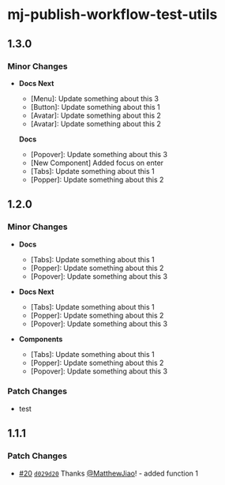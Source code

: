 # mj-publish-workflow-test-utils

## 1.3.0

### Minor Changes

- **Docs Next**

  - [Menu]: Update something about this 3
  - [Button]: Update something about this 1
  - [Avatar]: Update something about this 2
  - [Avatar]: Update something about this 2

  **Docs**

  - [Popover]: Update something about this 3
  - [New Component] Added focus on enter
  - [Tabs]: Update something about this 1
  - [Popper]: Update something about this 2

## 1.2.0

### Minor Changes

- **Docs**

  - [Tabs]: Update something about this 1
  - [Popper]: Update something about this 2
  - [Popover]: Update something about this 3

- **Docs Next**

  - [Tabs]: Update something about this 1
  - [Popper]: Update something about this 2
  - [Popover]: Update something about this 3

- **Components**

  - [Tabs]: Update something about this 1
  - [Popper]: Update something about this 2
  - [Popover]: Update something about this 3

### Patch Changes

- test

## 1.1.1

### Patch Changes

- [#20](https://github.com/MatthewJiao/npm-publish-workflow/pull/20) [`d029d20`](https://github.com/MatthewJiao/npm-publish-workflow/commit/d029d20fc5af58ac988f0f955b7e2c80b6474c85) Thanks [@MatthewJiao](https://github.com/MatthewJiao)! - added function 1
